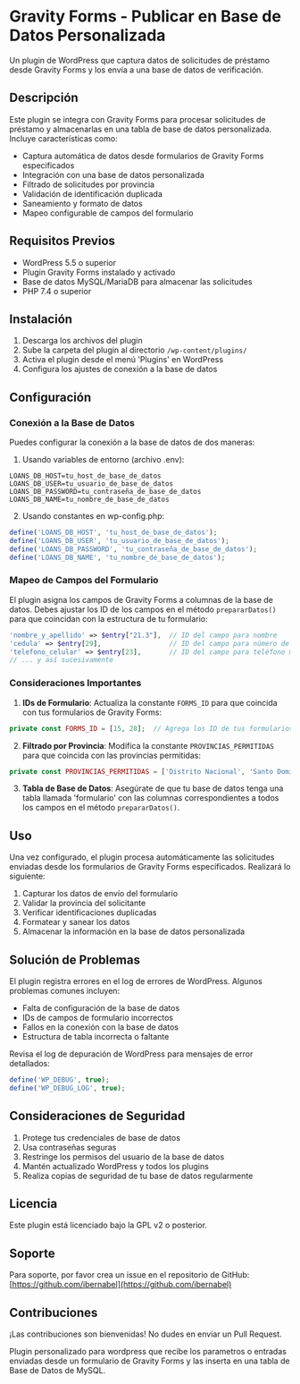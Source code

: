 # Gravity Forms - Publicar en Base de Datos Personalizada

Un plugin de WordPress que captura datos de solicitudes de préstamo desde Gravity Forms y los envía a una base de datos de verificación.

## Descripción

Este plugin se integra con Gravity Forms para procesar solicitudes de préstamo y almacenarlas en una tabla de base de datos personalizada. Incluye características como:

- Captura automática de datos desde formularios de Gravity Forms especificados
- Integración con una base de datos personalizada
- Filtrado de solicitudes por provincia
- Validación de identificación duplicada
- Saneamiento y formato de datos
- Mapeo configurable de campos del formulario

## Requisitos Previos

- WordPress 5.5 o superior
- Plugin Gravity Forms instalado y activado
- Base de datos MySQL/MariaDB para almacenar las solicitudes
- PHP 7.4 o superior

## Instalación

1. Descarga los archivos del plugin
2. Sube la carpeta del plugin al directorio `/wp-content/plugins/`
3. Activa el plugin desde el menú 'Plugins' en WordPress
4. Configura los ajustes de conexión a la base de datos

## Configuración

### Conexión a la Base de Datos

Puedes configurar la conexión a la base de datos de dos maneras:

1. Usando variables de entorno (archivo .env):

```
LOANS_DB_HOST=tu_host_de_base_de_datos
LOANS_DB_USER=tu_usuario_de_base_de_datos
LOANS_DB_PASSWORD=tu_contraseña_de_base_de_datos
LOANS_DB_NAME=tu_nombre_de_base_de_datos
```

2. Usando constantes en wp-config.php:

```php
define('LOANS_DB_HOST', 'tu_host_de_base_de_datos');
define('LOANS_DB_USER', 'tu_usuario_de_base_de_datos');
define('LOANS_DB_PASSWORD', 'tu_contraseña_de_base_de_datos');
define('LOANS_DB_NAME', 'tu_nombre_de_base_de_datos');
```

### Mapeo de Campos del Formulario

El plugin asigna los campos de Gravity Forms a columnas de la base de datos. Debes ajustar los ID de los campos en el método `prepararDatos()` para que coincidan con la estructura de tu formulario:

```php
'nombre_y_apellido' => $entry["21.3"],  // ID del campo para nombre
'cedula' => $entry[29],                 // ID del campo para número de identificación
'telefono_celular' => $entry[23],       // ID del campo para teléfono móvil
// ... y así sucesivamente
```

### Consideraciones Importantes

1. **IDs de Formulario**: Actualiza la constante `FORMS_ID` para que coincida con tus formularios de Gravity Forms:

```php
private const FORMS_ID = [15, 28];  // Agrega los ID de tus formularios aquí
```

2. **Filtrado por Provincia**: Modifica la constante `PROVINCIAS_PERMITIDAS` para que coincida con las provincias permitidas:

```php
private const PROVINCIAS_PERMITIDAS = ['Distrito Nacional', 'Santo Domingo'];
```

3. **Tabla de Base de Datos**: Asegúrate de que tu base de datos tenga una tabla llamada 'formulario' con las columnas correspondientes a todos los campos en el método `prepararDatos()`.

## Uso

Una vez configurado, el plugin procesa automáticamente las solicitudes enviadas desde los formularios de Gravity Forms especificados. Realizará lo siguiente:

1. Capturar los datos de envío del formulario
2. Validar la provincia del solicitante
3. Verificar identificaciones duplicadas
4. Formatear y sanear los datos
5. Almacenar la información en la base de datos personalizada

## Solución de Problemas

El plugin registra errores en el log de errores de WordPress. Algunos problemas comunes incluyen:

- Falta de configuración de la base de datos
- IDs de campos de formulario incorrectos
- Fallos en la conexión con la base de datos
- Estructura de tabla incorrecta o faltante

Revisa el log de depuración de WordPress para mensajes de error detallados:

```php
define('WP_DEBUG', true);
define('WP_DEBUG_LOG', true);
```

## Consideraciones de Seguridad

1. Protege tus credenciales de base de datos
2. Usa contraseñas seguras
3. Restringe los permisos del usuario de la base de datos
4. Mantén actualizado WordPress y todos los plugins
5. Realiza copias de seguridad de tu base de datos regularmente

## Licencia

Este plugin está licenciado bajo la GPL v2 o posterior.

## Soporte

Para soporte, por favor crea un issue en el repositorio de GitHub: [https://github.com/ibernabel](https://github.com/ibernabel)

## Contribuciones

¡Las contribuciones son bienvenidas! No dudes en enviar un Pull Request.

Plugin personalizado para wordpress que recibe los parametros o entradas enviadas desde un formulario de Gravity Forms y las inserta en una tabla de Base de Datos de MySQL.
